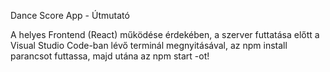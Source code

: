 Dance Score App - Útmutató

A helyes Frontend (React) működése érdekében, a szerver futtatása előtt a Visual Studio Code-ban lévő terminál megnyitásával, az npm install parancsot futtassa, majd utána az npm start -ot!
